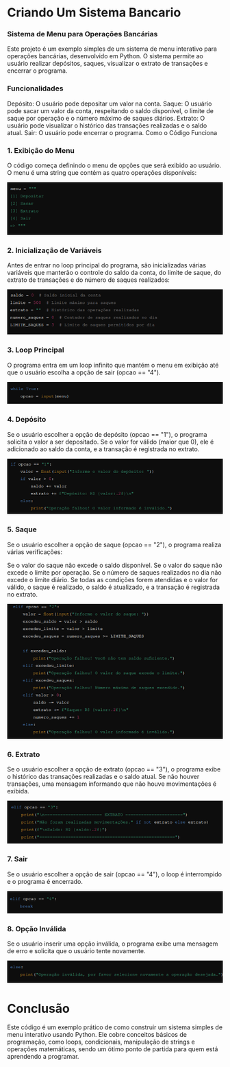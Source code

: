 # Criando Um Sistema Bancario

### Sistema de Menu para Operações Bancárias

Este projeto é um exemplo simples de um sistema de menu interativo para operações bancárias, desenvolvido em Python. O sistema permite ao usuário realizar depósitos, saques, visualizar o extrato de transações e encerrar o programa.

### Funcionalidades
Depósito: O usuário pode depositar um valor na conta.
Saque: O usuário pode sacar um valor da conta, respeitando o saldo disponível, o limite de saque por operação e o número máximo de saques diários.
Extrato: O usuário pode visualizar o histórico das transações realizadas e o saldo atual.
Sair: O usuário pode encerrar o programa.
Como o Código Funciona

###     1. Exibição do Menu
O código começa definindo o menu de opções que será exibido ao usuário. O menu é uma string que contém as quatro operações disponíveis:


![alt text](image.png)

### 2. Inicialização de Variáveis
Antes de entrar no loop principal do programa, são inicializadas várias variáveis que manterão o controle do saldo da conta, do limite de saque, do extrato de transações e do número de saques realizados:

![alt text](image-1.png)

### 3. Loop Principal
O programa entra em um loop infinito que mantém o menu em exibição até que o usuário escolha a opção de sair (opcao == "4").

![alt text](image-3.png)

### 4. Depósito
Se o usuário escolher a opção de depósito (opcao == "1"), o programa solicita o valor a ser depositado. Se o valor for válido (maior que 0), ele é adicionado ao saldo da conta, e a transação é registrada no extrato.

![alt text](image-4.png)

### 5. Saque
Se o usuário escolher a opção de saque (opcao == "2"), o programa realiza várias verificações:

Se o valor do saque não excede o saldo disponível.
Se o valor do saque não excede o limite por operação.
Se o número de saques realizados no dia não excede o limite diário.
Se todas as condições forem atendidas e o valor for válido, o saque é realizado, o saldo é atualizado, e a transação é registrada no extrato.

![alt text](image-5.png)

### 6. Extrato
Se o usuário escolher a opção de extrato (opcao == "3"), o programa exibe o histórico das transações realizadas e o saldo atual. Se não houver transações, uma mensagem informando que não houve movimentações é exibida.

![alt text](image-6.png)

### 7. Sair
Se o usuário escolher a opção de sair (opcao == "4"), o loop é interrompido e o programa é encerrado.

![alt text](image-7.png)

### 8. Opção Inválida
Se o usuário inserir uma opção inválida, o programa exibe uma mensagem de erro e solicita que o usuário tente novamente.

![alt text](image-8.png)

# Conclusão
Este código é um exemplo prático de como construir um sistema simples de menu interativo usando Python. Ele cobre conceitos básicos de programação, como loops, condicionais, manipulação de strings e operações matemáticas, sendo um ótimo ponto de partida para quem está aprendendo a programar.
